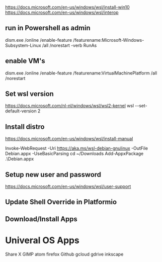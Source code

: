 


https://docs.microsoft.com/en-us/windows/wsl/install-win10
https://docs.microsoft.com/en-us/windows/wsl/interop
## run in Powershell as admin

dism.exe /online /enable-feature /featurename:Microsoft-Windows-Subsystem-Linux /all /norestart -verb RunAs

## enable VM's
dism.exe /online /enable-feature /featurename:VirtualMachinePlatform /all /norestart

## Set wsl version
https://docs.microsoft.com/nl-nl/windows/wsl/wsl2-kernel
wsl --set-default-version 2

## Install distro
https://docs.microsoft.com/en-us/windows/wsl/install-manual

Invoke-WebRequest -Uri https://aka.ms/wsl-debian-gnulinux -OutFile Debian.appx -UseBasicParsing
cd ~/Downloads
Add-AppxPackage .\Debian.appx

## Setup new user and password
https://docs.microsoft.com/en-us/windows/wsl/user-support

## Update Shell Override in Platformio

## Download/Install Apps

# Univeral OS Apps
Share X
GIMP
atom
firefox
Github
gcloud
gdrive
inkscape
